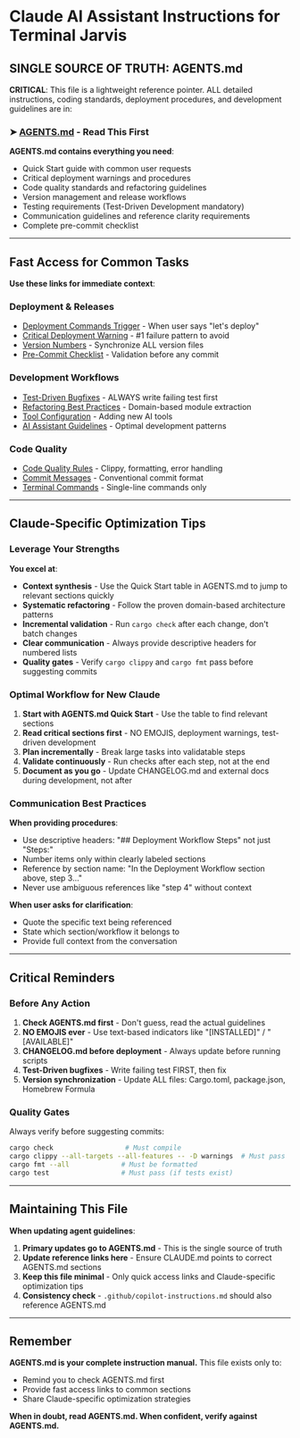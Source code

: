 # Claude AI Assistant Instructions for Terminal Jarvis

## SINGLE SOURCE OF TRUTH: AGENTS.md

**CRITICAL**: This file is a lightweight reference pointer. ALL detailed instructions, coding standards, deployment procedures, and development guidelines are in:

### ➤ [AGENTS.md](AGENTS.md) - Read This First

**AGENTS.md contains everything you need**:
- Quick Start guide with common user requests
- Critical deployment warnings and procedures
- Code quality standards and refactoring guidelines
- Version management and release workflows
- Testing requirements (Test-Driven Development mandatory)
- Communication guidelines and reference clarity requirements
- Complete pre-commit checklist

---

## Fast Access for Common Tasks

**Use these links for immediate context**:

### Deployment & Releases
- [Deployment Commands Trigger](AGENTS.md#deployment-commands-trigger---read-immediately) - When user says "let's deploy"
- [Critical Deployment Warning](AGENTS.md#critical-deployment-warning) - #1 failure pattern to avoid
- [Version Numbers](AGENTS.md#version-numbers-are-important) - Synchronize ALL version files
- [Pre-Commit Checklist](AGENTS.md#pre-commit-checklist) - Validation before any commit

### Development Workflows
- [Test-Driven Bugfixes](AGENTS.md#test-driven-bugfixes-mandatory) - ALWAYS write failing test first
- [Refactoring Best Practices](AGENTS.md#refactoring-best-practices-critical) - Domain-based module extraction
- [Tool Configuration](AGENTS.md#tool-configuration-consistency-critical-for-new-features) - Adding new AI tools
- [AI Assistant Guidelines](AGENTS.md#ai-assistant-development-guidelines) - Optimal development patterns

### Code Quality
- [Code Quality Rules](AGENTS.md#code-quality-rules) - Clippy, formatting, error handling
- [Commit Messages](AGENTS.md#how-to-write-commit-messages) - Conventional commit format
- [Terminal Commands](AGENTS.md#terminal-command-guidelines) - Single-line commands only

---

## Claude-Specific Optimization Tips

### Leverage Your Strengths

**You excel at**:
- **Context synthesis** - Use the Quick Start table in AGENTS.md to jump to relevant sections quickly
- **Systematic refactoring** - Follow the proven domain-based architecture patterns
- **Incremental validation** - Run `cargo check` after each change, don't batch changes
- **Clear communication** - Always provide descriptive headers for numbered lists
- **Quality gates** - Verify `cargo clippy` and `cargo fmt` pass before suggesting commits

### Optimal Workflow for New Claude

1. **Start with AGENTS.md Quick Start** - Use the table to find relevant sections
2. **Read critical sections first** - NO EMOJIS, deployment warnings, test-driven development
3. **Plan incrementally** - Break large tasks into validatable steps
4. **Validate continuously** - Run checks after each step, not at the end
5. **Document as you go** - Update CHANGELOG.md and external docs during development, not after

### Communication Best Practices

**When providing procedures**:
- Use descriptive headers: "## Deployment Workflow Steps" not just "Steps:"
- Number items only within clearly labeled sections
- Reference by section name: "In the Deployment Workflow section above, step 3..."
- Never use ambiguous references like "step 4" without context

**When user asks for clarification**:
- Quote the specific text being referenced
- State which section/workflow it belongs to
- Provide full context from the conversation

---

## Critical Reminders

### Before Any Action

1. **Check AGENTS.md first** - Don't guess, read the actual guidelines
2. **NO EMOJIS ever** - Use text-based indicators like "[INSTALLED]" / "[AVAILABLE]"
3. **CHANGELOG.md before deployment** - Always update before running scripts
4. **Test-Driven bugfixes** - Write failing test FIRST, then fix
5. **Version synchronization** - Update ALL files: Cargo.toml, package.json, Homebrew Formula

### Quality Gates

Always verify before suggesting commits:
```bash
cargo check                  # Must compile
cargo clippy --all-targets --all-features -- -D warnings  # Must pass
cargo fmt --all             # Must be formatted
cargo test                  # Must pass (if tests exist)
```

---

## Maintaining This File

**When updating agent guidelines**:

1. **Primary updates go to AGENTS.md** - This is the single source of truth
2. **Update reference links here** - Ensure CLAUDE.md points to correct AGENTS.md sections
3. **Keep this file minimal** - Only quick access links and Claude-specific optimization tips
4. **Consistency check** - `.github/copilot-instructions.md` should also reference AGENTS.md

---

## Remember

**AGENTS.md is your complete instruction manual.** This file exists only to:
- Remind you to check AGENTS.md first
- Provide fast access links to common sections
- Share Claude-specific optimization strategies

**When in doubt, read AGENTS.md. When confident, verify against AGENTS.md.**
